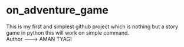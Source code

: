 # on_adventure_game
This is my first and simplest github project which is nothing but a story game in python this will work on simple command. 
<Br>
Author ---> AMAN TYAGI